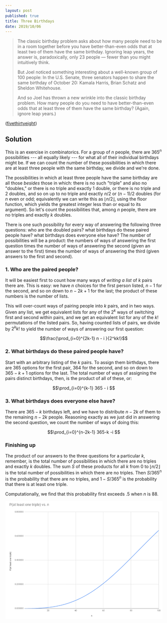 ```yaml
---
layout: post
published: true
title: Three Birthdays
date: 2019/10/06
---
```


>The classic birthday problem asks about how many people need to be in a room together before you have better-than-even odds that at least two of them have the same birthday. Ignoring leap years, the answer is, paradoxically, only 23 people — fewer than you might intuitively think.
>
>But Joel noticed something interesting about a well-known group of 100 people: In the U.S. Senate, three senators happen to share the same birthday of October 20: Kamala Harris, Brian Schatz and Sheldon Whitehouse.
>
>And so Joel has thrown a new wrinkle into the classic birthday problem. How many people do you need to have better-than-even odds that at least three of them have the same birthday? (Again, ignore leap years.)

<!--more-->

([fivethirtyeight](https://fivethirtyeight.com/features/who-wants-to-be-a-riddler-millionaire/))

## Solution

This is an exercise in combinatorics.  For a group of $n$ people, there are $365^n$ possibilities --- all equally likely --- for what all of their individual birthdays might be. If we can count the number of these possibilities in which there are at least three people with the same birthday, we divide and we're done.

The possibilities in which at least three people have the same birthday are all those *besides* those in which: there is no such "triple" and also no "doubles," or there is no triple and exactly $1$ double, or there is no triple and $2$ doubles, and so on up to no triple and exactly $n/2$ or $(n-1)/2$ doubles (for $n$ even or odd; equivalently we can write this as $\lfloor{n/2}\rfloor$, using the floor function, which yields the greatest integer less than or equal to its argument).  So let's count the possibilities that, among $n$ people, there are no triples and exactly $k$ doubles.

There is one such possibility for every way of answering the following three questions: who are the doubled pairs? what birthdays do these paired people have? what birthdays does everyone else have? The number of possibilities will be a product: the numbers of ways of answering the first question times the number of ways of answering the second (given an answer to the first) times the number of ways of answering the third (given answers to the first and second).

### 1. Who are the paired people?

It will be easiest first to count how many ways of *writing a list* of $k$ pairs there are. This is easy: we have $n$ choices for the first person listed, $n-1$ for the second, and so on down to $n-2k+1$ for the last; the product of these numbers is the number of lists.

This will over-count ways of pairing people into $k$ pairs, and in two ways. Given any list, we get equivalent lists for any of the $2^k$ ways of switching first and second within pairs, and we get an equivalent list for any of the $k!$ permutations of the listed pairs. So, having counted lists of pairs, we divide by $2^kk!$ to yield the number of ways of answering our first question:

$$\frac{\prod_{i=0}^{2k-1} n - i }{2^kk!}$$

### 2. What birthdays do these paired people have?

Start with an arbitrary listing of the $k$ pairs. To assign them birthdays, there are $365$ options for the first pair, $364$ for the second, and so on down to $365-k+1$ options for the last. The total number of ways of assigning the pairs distinct birthdays, then, is the product of all of these, or:

$$\prod_{i=0}^{k-1} 365 - i $$

### 3. What birthdays does everyone else have?

There are $365-k$ birthdays left, and we have to distribute $n-2k$ of them to the remaining $n-2k$ people. Reasoning exactly as we just did in answering the second question, we count the number of ways of doing this:

$$\prod_{i=0}^{n-2k-1} 365-k -i $$

### Finishing up

The product of our answers to the three questions for a particular $k$, remember, is the total number of possibilities in which there are no triples and exactly $k$ doubles. The sum $S$ of these products for all $k$ from $0$ to $\lfloor{n/2}\rfloor$ is the total number of possibilities in which there are no triples. Then $S/365^n$ is the probability that there are no triples, and $1 - S/365^n$ is the probability that there is at least one triple.

Computationally, we find that this probability first exceeds $.5$ when $n$ is $88$.

![Curve of n vs. P(at least one triple) is concave.](/img/ThreeBirthdays.PNG)

<br>
